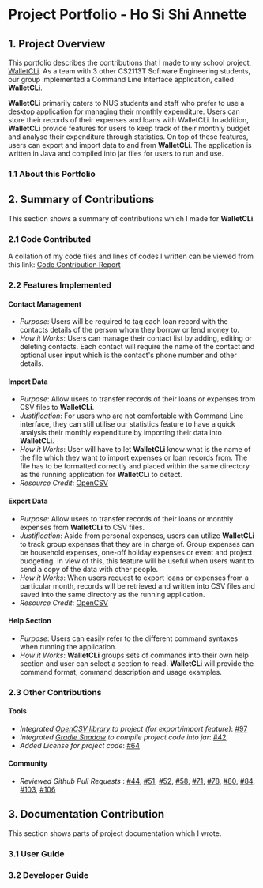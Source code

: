# Project Portfolio - Ho Si Shi Annette
## 1. Project Overview
This portfolio describes the contributions that I made to my school project, [WalletCLi](https://github.com/AY1920S1-CS2113T-W17-2/main).  As a team with 3 other CS2113T Software Engineering students, our group implemented a Command Line Interface application, called **WalletCLi**. 

**WalletCLi** primarily caters to NUS students and staff who prefer to use a desktop application for managing their monthly expenditure. Users can store their records of their expenses and loans with WalletCLi. In addition, **WalletCLi** provide features for users to keep track of their monthly budget and analyse their expenditure through statistics. On top of these features, users can export and import data to and from **WalletCLi**. The application is written in Java and compiled into jar files for users to run and use.
### 1.1 About this Portfolio
## 2. Summary of Contributions
This section shows a summary of contributions which I made for **WalletCLi**.
### 2.1 Code Contributed
A collation of my code files and lines of codes I written can be viewed from this link:
[Code Contribution Report](https://nuscs2113-ay1920s1.github.io/dashboard/#=undefined&search=Xdecosee)
### 2.2 Features Implemented
#### Contact Management
* _Purpose_: Users will be required to tag each loan record with the contacts details of the person whom they borrow or lend money to. 
* _How it Works_: Users can manage their contact list by adding, editing or deleting contacts. Each contact will require the name of the contact and optional user input which is the contact's phone number and other details.
#### Import Data
* _Purpose_: Allow users to transfer records of their loans or expenses from CSV files to **WalletCLi**. 
* _Justification_: For users who are not comfortable with Command Line interface, they can still utilise our statistics feature to have a quick analysis their monthly expenditure by importing their data into **WalletCLi**.
* _How it Works_: User will have to let **WalletCLi** know what is the name of the file which they want to import expenses or loan records from. The file has to be formatted correctly and placed within the same directory as the running application for **WalletCLi** to detect.
* _Resource Credit_: [OpenCSV](http://opencsv.sourceforge.net/)
#### Export Data
* _Purpose_: Allow users to transfer records of their loans or monthly expenses from **WalletCLi** to CSV files.
* _Justification_: Aside from personal expenses, users can utilize **WalletCLi** to track group expenses that they are in charge of. Group expenses can be household expenses, one-off holiday expenses or event and project budgeting. In view of this, this feature will be useful when users want to send a copy of the data with other people.
* _How it Works_: When users request to export loans or expenses from a particular month, records will be retrieved and written into CSV files and saved into the same directory as the running application.
* _Resource Credit_: [OpenCSV](http://opencsv.sourceforge.net/)
#### Help Section
* _Purpose_: Users can easily refer to the different command syntaxes when running the application.
* _How it Works_:  **WalletCLi** groups sets of commands into their own help section and user can select a section to read. **WalletCLi** will provide the command format, command description and usage examples.
### 2.3 Other Contributions
#### Tools
* _Integrated [OpenCSV library](http://opencsv.sourceforge.net/) to project (for export/import feature)_: [#97](https://github.com/AY1920S1-CS2113T-W17-2/main/pull/97)
* _Integrated [Gradle Shadow](https://github.com/johnrengelman/shadow) to compile project code into jar_: [#42](https://github.com/AY1920S1-CS2113T-W17-2/main/pull/42)
* _Added License for project code_: [#64](https://github.com/AY1920S1-CS2113T-W17-2/main/pull/64)
#### Community
* _Reviewed Github Pull Requests_ : [#44](https://github.com/AY1920S1-CS2113T-W17-2/main/pull/44), [#51](https://github.com/AY1920S1-CS2113T-W17-2/main/pull/51), [#52](https://github.com/AY1920S1-CS2113T-W17-2/main/pull/52), [#58](https://github.com/AY1920S1-CS2113T-W17-2/main/pull/58), [#71](https://github.com/AY1920S1-CS2113T-W17-2/main/pull/71), [#78](https://github.com/AY1920S1-CS2113T-W17-2/main/pull/78), [#80](https://github.com/AY1920S1-CS2113T-W17-2/main/pull/80), [#84](https://github.com/AY1920S1-CS2113T-W17-2/main/pull/84), [#103](https://github.com/AY1920S1-CS2113T-W17-2/main/pull/103), [#106](https://github.com/AY1920S1-CS2113T-W17-2/main/pull/106)
## 3. Documentation Contribution
This section shows parts of project documentation which I wrote.
### 3.1 User Guide

### 3.2 Developer Guide
